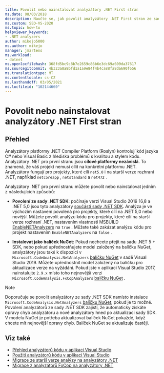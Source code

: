 ```yaml
---
title: Povolit nebo nainstalovat analyzátory .NET First stran
ms.date: 08/03/2018
description: Naučte se, jak povolit analyzátory .NET First stran ze sady .NET SDK nebo nainstalovat tyto analyzátory jako balíček NuGet.
ms.custom: SEO-VS-2020
ms.topic: how-to
helpviewer_keywords:
- .NET analyzers
author: mikejo5000
ms.author: mikejo
manager: jmartens
ms.workload:
- dotnet
ms.openlocfilehash: 368fd5bc9c8b7e2659c86b6e3dc69a609da37617
ms.sourcegitcommit: 4b323a8a8bfd1a1a9e84f4b4ca88fa8da690f656
ms.translationtype: MT
ms.contentlocale: cs-CZ
ms.lasthandoff: 03/05/2021
ms.locfileid: "102144660"
---
```

# <a name="enable-or-install-first-party-net-analyzers"></a>Povolit nebo nainstalovat analyzátory .NET First stran

## <a name="overview"></a>Přehled

Analyzátory platformy .NET Compiler Platform (Roslyn) kontrolují kód jazyka C# nebo Visual Basic z hlediska problémů s kvalitou a stylem kódu. Analyzátory .NET pro první stranu jsou **cílové platformy nezávislá**. To znamená, že váš projekt nemusí cílit na konkrétní platformu .NET. Analyzátory fungují pro projekty, které cílí `net5.0` i na starší verze rozhraní .NET, například `netcoreapp` , `netstandard` a `net472` .

Analyzátory .NET pro první stranu můžete povolit nebo nainstalovat jedním z následujících způsobů:

- **Povolení ze sady .NET SDK**: počínaje verzí Visual Studio 2019 16,8 a .NET 5,0 jsou tyto analyzátory [součástí sady .NET SDK](/dotnet/fundamentals/code-analysis/overview). Analýza je ve výchozím nastavení povolená pro projekty, které cílí na .NET 5,0 nebo novější. Můžete povolit analýzu kódu pro projekty, které cílí na starší verze rozhraní .NET, nastavením vlastnosti MSBUILD [EnableNETAnalyzers](/dotnet/core/project-sdk/msbuild-props#enablenetanalyzers) na `true` . Můžete také zakázat analýzu kódu pro projekt nastavením `EnableNETAnalyzers` na `false` .

- **Instalovat jako balíček NuGet**: Pokud nechcete přejít na sadu .NET 5 + SDK, nebo pokud upřednostňujete model založený na balíčku NuGet, analyzátory jsou také k dispozici v `Microsoft.CodeAnalysis.NetAnalyzers` [balíčku NuGet](https://www.nuget.org/packages/Microsoft.CodeAnalysis.NetAnalyzers) v sadě Visual Studio 2019.  Můžete upřednostnit model založený na balíčku pro aktualizace verze na vyžádání. Pokud jste v aplikaci Visual Studio 2017, nainstalujte `2.9.x` místo toho nejnovější verzi `Microsoft.CodeAnalysis.FxCopAnalyzers` [balíčku NuGet](https://www.nuget.org/packages/Microsoft.CodeAnalysis.FxCopAnalyzers/) .

> [!NOTE]
> Doporučuje se povolit analyzátory ze sady .NET SDK namísto instalace `Microsoft.CodeAnalysis.NetAnalyzers` [balíčku NuGet](https://www.nuget.org/packages/Microsoft.CodeAnalysis.NetAnalyzers), pokud je to možné. Povolení analyzátorů ze sady .NET SDK zajistí, že automaticky získáte opravy chyb analyzátoru a nové analyzátory hned po aktualizaci sady SDK. V modelu NuGet je potřeba aktualizovat balíček NuGet pokaždé, když chcete mít nejnovější opravy chyb. Balíček NuGet se aktualizuje častěji.

## <a name="see-also"></a>Viz také

- [Přehled analyzátorů kódu v aplikaci Visual Studio](roslyn-analyzers-overview.md)
- [Použití analyzátorů kódu v aplikaci Visual Studio](use-roslyn-analyzers.md)
- [Migrace ze starší verze analýzy na analyzátory .NET](migrate-from-legacy-analysis-to-net-analyzers.md)
- [Migrace z analyzátorů FxCop na analyzátory .NET](migrate-from-fxcop-analyzers-to-net-analyzers.md)
